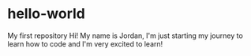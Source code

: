 # hello-world
My first repository
Hi! My name is Jordan, I'm just starting my journey to learn how to code and I'm very excited to learn!
